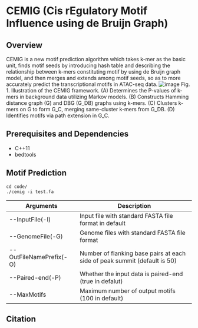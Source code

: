 # CEMIG (Cis rEgulatory Motif Influence using de Bruijn Graph)

## Overview

CEMIG is a new motif prediction algorithm which takes k-mer as the basic unit, finds motif seeds by introducing hash table and describing the relationship between k-mers constituting motif by using de Bruijn graph model, and then merges and extends among motif seeds, so as to more accurately predict the transcriptional motifs in ATAC-seq data.
![image](overview.png)
Fig. 1. Illustration of the CEMIG framework. (A) Determines the P-values of k-mers in background data utilizing Markov models. (B) Constructs Hamming distance graph (G) and DBG (G_DB) graphs using k-mers. (C) Clusters k-mers on G to form G_C, merging same-cluster k-mers from G_DB. (D) Identifies motifs via path extension in G_C.

## Prerequisites and Dependencies

- C++11
- bedtools

## Motif Prediction

```
cd code/
./cemig -i test.fa
```

| Arguments                  | Description                                                               |
| -------------------------- | ------------------------------------------------------------------------- |
| --InputFile(-I)            | Input file with standard FASTA file format in default                     |
| --GenomeFile(-G)           | Genome files with standard FASTA file format                              |
| --OutFileNamePrefix(-O)    | Number of flanking base pairs at each side of peak summit (default is 50) |
| --Paired-end(-P)           | Whether the input data is paired-end (true in defalut)                    |
| --MaxMotifs                | Maximum number of output motifs (100 in default)                          |

## Citation
